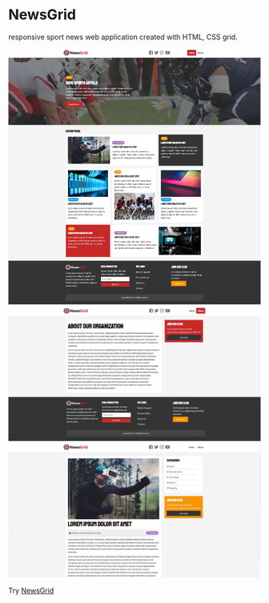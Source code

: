 # NewsGrid
responsive sport news web application created with HTML, CSS grid.

<img src="img/NEWS01.jpg"> 
<img src="img/NEWS02.jpg"> 
<img src="img/NEWS03.jpg"> 

Try [NewsGrid](https://sportnewsgrid.netlify.com/)
